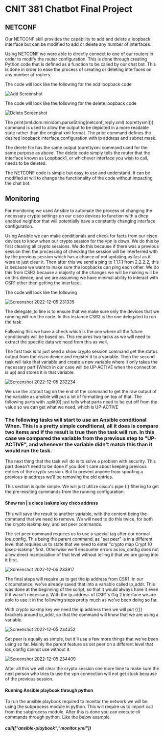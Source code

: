 # CNIT 381 Chatbot Final Project

## NETCONF

Our NETCONF skill provides the capability to add and delete a loopback interface but can be modified to add or delete any number of interfaces.

Using NETCONF we were able to directly connect to one of our routers in order to modify the router configuration.
This is done through creating Python code that is defined as a function to be called by our chat bot. This is done in order to ease the process of creating or deleting interfaces on any number of routers.

The code will look like the following for the add loopback code

![Add Screenshot](https://user-images.githubusercontent.com/118213960/206931669-ae70305a-3de4-4ad2-9824-ab09ca90e384.PNG)

The code will look like the following for the delete loopback code

![Delete Screenshot](https://user-images.githubusercontent.com/118213960/206931677-70960cb1-39d8-4a60-a7b7-ceb4baf915a7.PNG)

The print(xml.dom.minidom.parseString(netconf_reply.xml).toprettyxml()) command is used to allow the output to be depicted in a more readable state rather than the original xml format.
The prior command defines the desired loopback interface configuration with ip address and subnet mask.

The delete file has the same output toprettyxml command used for the same purpose as above.
The delete code simply tells the router that the interface known as Loopback1, or whichever interface you wish to call, needs to be deleted.

The NETCONF code is simple but easy to use and understand.  It can be modified at will to change the functionality of the code without impacting the chat bot.

## Monitoring

For monitoring we used Ansible to automate the process of changing the necessary crypto settings on our cisco devices to function with a dhcp enabled neighbor that will potentially have a constantly changing interface configuration.

Using Ansible we can make conditionals and check for facts from our cisco devices to know when our crypto session for the vpn is down. 
We do this by first clearing all crypto sessions. We do this because if there was a previous session then the processing of checking the session will be interferred with by the previous session which has a chance of not updating as fast as if were to just clear it.
Then after this we send a ping to 1.1.1.1 from 2.2.2.2, this is because we want to make sure the loopbacks can ping each other. We do this from CSR2 because a majority of the changes we will be making will be on this device, and we are assuming we have minimal ability to interact with CSR1 other then getting the interface.

The code will look like the following

![Screenshot 2022-12-05 231335](https://user-images.githubusercontent.com/118213821/205822337-f9165fc0-a4ad-43f5-b96b-b0a30d835522.png)

The delegate_to line is to ensure that we make sure only the devices that we running will run the code. In this instance CSR2 is the one delegated to run the task.

Following this we have a check which is the one where all the future conditionals will be based on. This requires two tasks as we will need to extract the specific data we need from this as well.

The first task is to just send a show crypto session command get the status output from the cisco device and register it to a variable. Then the second task will take that variable and create a new variable where it only takes the necessary part (Which in our case will be UP-ACTIVE when the connection is up) and stores it in that variable.

![Screenshot 2022-12-05 232234](https://user-images.githubusercontent.com/118213821/205823455-c3fa9be2-d453-4691-8833-4e7da169a670.png)

We use the .stdout tag on the end of the command to get the raw output of the variable as ansible will put a lot of formatting on top of that. The following parts with .split[0] just tells what parts need to be cut off from the value so we can get what we need, which is UP-ACTIVE

### The following tasks will start to use an Ansible conditional When. This is a pretty simple conditional, all it does is compare two items and if the result is true then the task will run. In this case we compared the variable from the previous step to "UP-ACTIVE", and whenever the variable didn't match this than it would run the task.

The next thing that the task will do is to solve a problem with security. This part doesn't need to be done if you don't care about keeping previous entries of the crypto session. But to prevent anyone from spoofing a previous ip address we'll be removing the old entries.
  
This section is quite simple. We will just utilize cisco's pipe (|) filtering to get the pre-exsiting commands from the running configuration.
#### Show run | s cisco isakmp key cisco address
This will save the result to another variable, with the content being the command that we need to remove. We will need to do this twice, for both the crypto isakmp key, and set peer commands.

The set peer command requires us to use a special tag after our normal ios_config. This being the parent command, as "set peer" is in a different level that requires us to state that we need to enter "crypto map Crypt 10 ipsec-isakmp" first. Otherwise we'll encounter errors as ios_config does not allow direct manipulation of that level without telling it that we are going into it first.

![Screenshot 2022-12-05 233917](https://user-images.githubusercontent.com/118213821/205825823-990c07bc-3671-40f1-93bd-7d4960cc18a6.png)

The final steps will require us to get the ip address from CSR1. In our circumstance, we've already saved that into a variable called ip_addr. This was done at the beginning of the script, so that it would always have it even if it wasn't necessary. With the ip address of CSR1's Gig 2 interface we are able to use it in the following steps pretty much as we've been doing so far. 

With crypto isakmp key we need the ip address then we will put {{}} brackets around ip_addr, so that the command will know that we are using a variable.

![Screenshot 2022-12-05 234352](https://user-images.githubusercontent.com/118213821/205826570-ac7b8735-f1a8-4df8-9724-72e3877d18aa.png)

Set peer is equally as simple, but it'll use a few more things that we've been using so far. Mainly the parent feature as set peer on a different level that ios_config cannot use without it.

![Screenshot 2022-12-05 234409](https://user-images.githubusercontent.com/118213821/205826792-71c88049-4490-4c4b-b5ef-5fe4f9d98c7d.png)

After all this we will clear the crypto session one more time to make sure the next person who tries to use the vpn connection will not get stuck because of the previous session.

#### Running Ansible playbook through python
To run the ansible playbook required to monitor the network we will be using the subprocess module in python. This will require us to import call from the subprocess module. After this is done you can execute cli commands through python. Like the below example.
##### call(["ansible-playbook","monitor.yml"])
